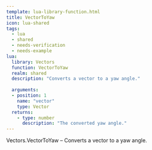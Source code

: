 ```yaml
---
template: lua-library-function.html
title: VectorToYaw
icon: lua-shared
tags:
  - lua
  - shared
  - needs-verification
  - needs-example
lua:
  library: Vectors
  function: VectorToYaw
  realm: shared
  description: "Converts a vector to a yaw angle."
  
  arguments:
  - position: 1
    name: "vector"
    type: Vector
  returns:
    - type: number
      description: "The converted yaw angle."
---
```


<div class="lua__search__keywords">
Vectors.VectorToYaw &#x2013; Converts a vector to a yaw angle.
</div>
